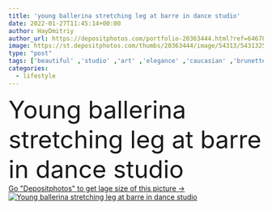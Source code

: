 ```yaml
---
title: 'young ballerina stretching leg at barre in dance studio'
date: 2022-01-27T11:45:14+00:00
author: HayDmitriy
author_url: https://depositphotos.com/portfolio-20363444.html?ref=64678756
image: https://st.depositphotos.com/thumbs/20363444/image/54313/543132502/api_thumb_450.jpg?forcejpeg=true
type: "post"
tags: ['beautiful' ,'studio' ,'art' ,'elegance' ,'caucasian' ,'brunette' ,'classical' ,'woman' ,'professional' ,'lifestyle' ,'indoors' ,'dance' ,'repetition' ,'attractive' ,'ballet' ,'training' ,'costume' ,'slim' ,'graceful' ,'flexibility' ,'Choreography' ,'practicing' ,'rehearsal' ,'rehearse' ,'barre' ,'tutu' ,'choreographic' ,'copy space' ,'one person' ,'stretching leg' ,'dancing hall' ]
categories: 
  - lifestyle
---
```

<div aling="center">
            <font size="60"> Young ballerina stretching leg at barre in dance studio</font>   
</div>
<div>
    <a href='https://depositphotos.com/543132502/stock-photo-young-ballerina-stretching-leg-barre.html?ref=64678756' target=_blank > Go "Depositphotos" to get lage size of this picture ->
        <img href='https://depositphotos.com/543132502/stock-photo-young-ballerina-stretching-leg-barre.html?ref=64678756' src='https://st.depositphotos.com/20363444/54313/i/950/depositphotos_543132502-stock-photo-young-ballerina-stretching-leg-barre.jpg?forcejpeg=true' alt='Young ballerina stretching leg at barre in dance studio' >
    </a>
</div>

